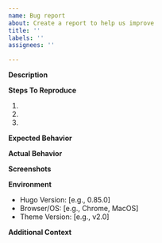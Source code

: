 ```yaml
---
name: Bug report
about: Create a report to help us improve
title: ''
labels: ''
assignees: ''

---
```


**Description**

<!-- Provide a clear and concise description of the bug -->

**Steps To Reproduce**

1. 
2. 
3. 

<!-- Provide a minimal example or link to a repository that reproduces the bug -->

**Expected Behavior**

<!-- What should have happened? -->

**Actual Behavior**

<!-- What happened instead? -->

**Screenshots**

<!-- If applicable, add screenshots to help explain your problem -->

**Environment**

- Hugo Version: [e.g., 0.85.0]
- Browser/OS: [e.g., Chrome, MacOS]
- Theme Version: [e.g., v2.0]

**Additional Context**

<!-- Add any other context about the problem here -->
